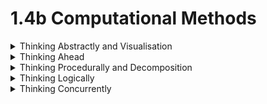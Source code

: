 # 1.4b Computational Methods

<details>

<summary>Thinking Abstractly and Visualisation</summary>

Thinking abstractly is important because it removes unnecessary details from problems, making code more streamlined. This can also make the program run better and make code easier to edit. I can accomplish this by

* Making the stage a single entity and sending all functions that interact with it directly to that entity
* Making all moves run through the same function with different parameters for stun and damage
* Making each sprite a single file
* Making the AI's inputs go through the same function as the player's inputs would have done
* Keeping the background simple with a single colour that it doesn't share with any stage or player assets
* Using simple platformer mechanics for jumping and moving
* Adding a menu where the player can see the controls and change the characters

</details>

<details>

<summary>Thinking Ahead</summary>

This allows me to consider the potential inputs and outputs to understand the interactions in the game. It allows me to know where to go from the starting steps to developing into a full game. To do this effectively I can start by implementing things that will stay constant throughout the development, like the stage and controls, and adapt the rest to it.

* I can make one function for moves that will allow for all conditions a move can have (stun, throws etc)
* I can make all the controls in a separate function for player input so I can add an AI later
* I can start by making all the .cpp and .h files to see what I have to make
* I can start with test sprites to see how actual sprites will eventually interact with the game

</details>

<details>

<summary>Thinking Procedurally and Decomposition</summary>

This is the process of breaking down code into sub functions to make it easier to understand and edit, as well as allowing me to use the sub functions multiple times. This allows me to find errors more easily and easily change functions. I plan to break my code up by doing thing like&#x20;

* Using the same function for damage
* Breaking up players into a function that passes in inputs
* Having separate functions for the character select, starting the game and playing the game
* Separating update model and draw model
* Having a separate function for being in the air or on the ground

</details>

<details>

<summary>Thinking Logically</summary>

Thinking logically is knowing what conditions at a given point affect the outcome of an action. This is important because it allows you to have an understanding of the decisions in the game and the interaction between different game states.

* When the user presses a key, a decision needs to be made about what will happen, eg move the player right.
* The program needs to monitor all hitboxes, to see if a character falls off the stage or gets hit by a move
* The AI needs to adapt to the stage positioning and opponent's positioning, as well as its own moves potential
* The program needs to decide what game state it's in, such as in battle, paused, end screen or character selection

</details>

<details>

<summary>Thinking Concurrently</summary>

Thinking concurrently is about determining which parts of a problem can be executed simultaneously. Games give the illusion of running concurrently as many processes are run every frame. This is important as it allows you to decide which processes need to be calculated every frame in a game to give the illusion of concurrency. Features that need to be executed simultaneously include:\
\
Thinking concurrently is about solving multiple problems at the same time. This provides an illusion that the game is running concurrently by executing multiple processes on every frame. This allows you to decide which processes need to be run every frame, as well as balancing the speed every aspect of the game works at. This can be done with processes like&#x20;

* Updating both players' positions
* Deciding if a player hit a move
* Updating moves
* Updating lag or stun
* Redrawing a player or move
* Drawing the UI

</details>
